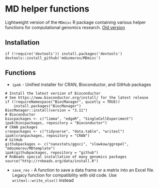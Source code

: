 # MD helper functions

Lightweight version of the `MDmisc` R package containing various helper functions for computational genomics research. [Old version](https://github.com/mdozmorov/MDgenomerunner)

## Installation

```
if (!require('devtools')) install.packages('devtools')
devtools::install_github('mdozmorov/MDmisc')
```

## Functions

- `ipak` - Unified installer for CRAN, Bioconductor, and GitHub packages
```
# Install the latest version of Bioconductor
# See https://www.bioconductor.org/install/ for the latest release
if (!requireNamespace("BiocManager", quietly = TRUE))
    install.packages("BiocManager")
BiocManager::install(version = "3.11")
# Bioconductor
biocpackages <- c("limma", "edgeR", "SingleCellExperiment")
ipak(biocpackages, repository = "Bioconductor")
# CRAN packages
cranpackages <- c("tidyverse", "data.table", "writexl")
ipak(cranpackages, repository = "CRAN")
# GitHub
githubpackages <- c("nanxstats/ggsci", "slowkow/ggrepel", "mdozmorov/MDtemplate")
ipak(githubpackages, repository = "github")
# RnBeads special installation of many genomics packages
source("http://rnbeads.org/data/install.R")
```

- `save_res` - A function to save a data frame or a matrix into an Excel file. Legacy function for compatibility with old code. Use `writexl::write_xlsx()` instead
